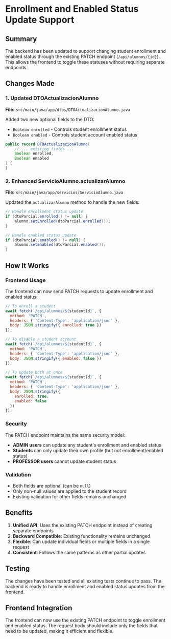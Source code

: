 # Enrollment and Enabled Status Update Support

## Summary

The backend has been updated to support changing student enrollment and enabled status through the existing PATCH endpoint (`/api/alumnos/{id}`). This allows the frontend to toggle these statuses without requiring separate endpoints.

## Changes Made

### 1. Updated DTOActualizacionAlumno

**File:** `src/main/java/app/dtos/DTOActualizacionAlumno.java`

Added two new optional fields to the DTO:
- `Boolean enrolled` - Controls student enrollment status
- `Boolean enabled` - Controls student account enabled status

```java
public record DTOActualizacionAlumno(
    // ... existing fields ...
    Boolean enrolled,
    Boolean enabled
) {
}
```

### 2. Enhanced ServicioAlumno.actualizarAlumno

**File:** `src/main/java/app/servicios/ServicioAlumno.java`

Updated the `actualizarAlumno` method to handle the new fields:

```java
// Handle enrollment status update
if (dtoParcial.enrolled() != null) {
    alumno.setEnrolled(dtoParcial.enrolled());
}

// Handle enabled status update
if (dtoParcial.enabled() != null) {
    alumno.setEnabled(dtoParcial.enabled());
}
```

## How It Works

### Frontend Usage

The frontend can now send PATCH requests to update enrollment and enabled status:

```javascript
// To enroll a student
await fetch(`/api/alumnos/${studentId}`, {
  method: 'PATCH',
  headers: { 'Content-Type': 'application/json' },
  body: JSON.stringify({ enrolled: true })
});

// To disable a student account
await fetch(`/api/alumnos/${studentId}`, {
  method: 'PATCH',
  headers: { 'Content-Type': 'application/json' },
  body: JSON.stringify({ enabled: false })
});

// To update both at once
await fetch(`/api/alumnos/${studentId}`, {
  method: 'PATCH',
  headers: { 'Content-Type': 'application/json' },
  body: JSON.stringify({ 
    enrolled: true, 
    enabled: false 
  })
});
```

### Security

The PATCH endpoint maintains the same security model:
- **ADMIN users** can update any student's enrollment and enabled status
- **Students** can only update their own profile (but not enrollment/enabled status)
- **PROFESSOR users** cannot update student status

### Validation

- Both fields are optional (can be `null`)
- Only non-null values are applied to the student record
- Existing validation for other fields remains unchanged

## Benefits

1. **Unified API**: Uses the existing PATCH endpoint instead of creating separate endpoints
2. **Backward Compatible**: Existing functionality remains unchanged
3. **Flexible**: Can update individual fields or multiple fields in a single request
4. **Consistent**: Follows the same patterns as other partial updates

## Testing

The changes have been tested and all existing tests continue to pass. The backend is ready to handle enrollment and enabled status updates from the frontend.

## Frontend Integration

The frontend can now use the existing PATCH endpoint to toggle enrollment and enabled status. The request body should include only the fields that need to be updated, making it efficient and flexible.
